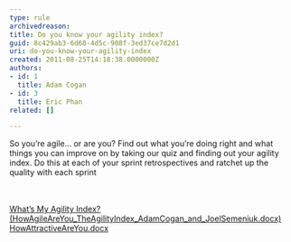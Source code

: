 ```yaml
---
type: rule
archivedreason: 
title: Do you know your agility index?
guid: 8c429ab3-6d68-4d5c-908f-3ed37ce7d2d1
uri: do-you-know-your-agility-index
created: 2011-08-25T14:18:38.0000000Z
authors:
- id: 1
  title: Adam Cogan
- id: 3
  title: Eric Phan
related: []

---
```



<p>So you’re agile… or are you? Find out what you’re doing right and what things you can improve on by taking our quiz and finding out your agility index. Do this at each of your sprint retrospectives and ratchet up the quality with each sprint</p>
<br><excerpt class='endintro'></excerpt><br>
<a href="/Documents/HowAgileAreYou_TheAgilityIndex_AdamCogan_and_JoelSemeniuk.docx">What’s My Agility Index? (HowAgileAreYou_TheAgilityIndex_AdamCogan_and_JoelSemeniuk.docx)</a><br><a href="/Management/RulesToBetterScrumUsingTFS/Pages/How%20Attractive%20Are%20you?">HowAttractiveAreYou.docx</a><br><br>


